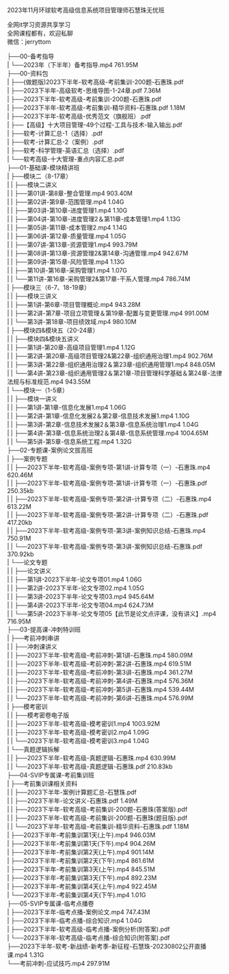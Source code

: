 2023年11月环球软考高级信息系统项目管理师石慧珠无忧班

全网it学习资源共享学习<br>全网课程都有，欢迎私聊<br>微信：jerryttom<br>

├──00-备考指导<br> | └──2023年（下半年）备考指导.mp4 761.95M<br> ├──00-资料包<br> | ├──(做题版)2023下半年-软考高级-考前集训-200题-石惠珠.pdf<br> | ├──2023下半年-高级软考-思维导图-1-24章.pdf 7.36M<br> | ├──2023下半年-软考高级-考前集训-200题-石惠珠.pdf<br> | ├──2023下半年-软考高级-考前集训-精华资料-石惠珠.pdf 1.18M<br> | ├──2023下半年-软考高级-优秀范文（旗舰班）.pdf<br> | ├──【高级】十大项目管理-49个过程-工具与技术-输入输出.pdf<br> | ├──软考-计算汇总-1（选择）.pdf<br> | ├──软考-计算汇总-2（案例）.pdf<br> | ├──软考-科学管理-英语汇总（选择）.pdf<br> | └──软考高级-十大管理-重点内容汇总.pdf<br> ├──01-基础课-模块精讲班<br> | ├──模块二（8-17章）<br> | | ├──模块二讲义<br> | | ├──第01讲-第8章-整合管理.mp4 903.40M<br> | | ├──第02讲-第9章-范围管理.mp4 1.04G<br> | | ├──第03讲-第10章-进度管理1.mp4 1.10G<br> | | ├──第04讲-第10章-进度管理2＆第11章-成本管理1.mp4 1.13G<br> | | ├──第05讲-第11章-成本管理2.mp4 1.14G<br> | | ├──第06讲-第12章-质量管理.mp4 1.05G<br> | | ├──第07讲-第13章-资源管理1.mp4 993.79M<br> | | ├──第08讲-第13章-资源管理2&amp;第14章-沟通管理.mp4 942.67M<br> | | ├──第09讲-第15章-风险管理.mp4 1.13G<br> | | ├──第10讲-第16章-采购管理1.mp4 1.07G<br> | | └──第11讲-第16章-采购管理2&amp;第17章-干系人管理.mp4 786.74M<br> | ├──模块三（6-7、18-19章）<br> | | ├──模块三讲义<br> | | ├──第1讲-第6章-项目管理概论.mp4 943.28M<br> | | ├──第2讲-第7章-项目立项管理＆第19章-配置与变更管理.mp4 991.00M<br> | | └──第3讲-第18章-项目绩效域.mp4 980.10M<br> | ├──模块四&amp;模块五（20-24章）<br> | | ├──模块四&amp;模块五讲义<br> | | ├──第1讲-第20章-高级项目管理1.mp4 1.12G<br> | | ├──第2讲-第20章-高级项目管理2&amp;第22章-组织通用治理1.mp4 902.76M<br> | | ├──第3讲-第22章-组织通用治理2＆第23章-组织通用管理1.mp4 848.05M<br> | | └──第4讲-第23章-组织通用管理2＆第21章-项目管理科学基础＆第24章-法律法规与标准规范.mp4 943.55M<br> | └──模块一（1-5章）<br> | | ├──模块一讲义<br> | | ├──第1讲-第1章-信息化发展1.mp4 1.06G<br> | | ├──第2讲-第1章-信息化发展2＆第2章-信息技术发展1.mp4 1.10G<br> | | ├──第3讲-第2章-信息技术发展2＆第3章-信息系统治理1.mp4 1.04G<br> | | ├──第4讲-第3章-信息系统治理2＆第4章-信息系统管理.mp4 1004.65M<br> | | └──第5讲-第5章-信息系统工程.mp4 1.32G<br> ├──02-专题课-案例论文拔高班<br> | ├──案例专题<br> | | ├──2023下半年-软考高级-案例专项-第1讲-计算专项（一）-石惠珠.mp4 620.46M<br> | | ├──2023下半年-软考高级-案例专项-第1讲-计算专项（一）-石惠珠.pdf 250.35kb<br> | | ├──2023下半年-软考高级-案例专项-第2讲-计算专项（二）-石惠珠.mp4 613.22M<br> | | ├──2023下半年-软考高级-案例专项-第2讲-计算专项（二）-石惠珠.pdf 417.20kb<br> | | ├──2023下半年-软考高级-案例专项-第3讲-案例知识总结-石惠珠.mp4 750.91M<br> | | └──2023下半年-软考高级-案例专项-第3讲-案例知识总结-石惠珠.pdf 370.92kb<br> | └──论文专题<br> | | ├──论文讲义<br> | | ├──第1讲-2023下半年-论文专项01.mp4 1.06G<br> | | ├──第2讲-2023下半年-论文专项02.mp4 1.05G<br> | | ├──第3讲-2023下半年-论文专项03.mp4 945.64M<br> | | ├──第4讲-2023下半年-论文专项04.mp4 624.73M<br> | | └──第5讲-2023下半年-论文专项05【此节是论文点评课，没有讲义】.mp4 716.95M<br> ├──03-提高课-冲刺特训班<br> | ├──考前冲刺串讲<br> | | ├──冲刺课讲义<br> | | ├──2023下半年-软考高级-考前冲刺-第1讲-石惠珠.mp4 580.09M<br> | | ├──2023下半年-软考高级-考前冲刺-第2讲-石惠珠.mp4 619.51M<br> | | ├──2023下半年-软考高级-考前冲刺-第3讲-石惠珠.mp4 361.27M<br> | | ├──2023下半年-软考高级-考前冲刺-第4讲-石惠珠.mp4 576.36M<br> | | ├──2023下半年-软考高级-考前冲刺-第5讲-石惠珠.mp4 539.44M<br> | | └──2023下半年-软考高级-考前冲刺-第6讲-石惠珠.mp4 576.99M<br> | ├──模考密训<br> | | ├──模考密卷电子版<br> | | ├──2023下半年-软考高级-模考密训1.mp4 1003.92M<br> | | ├──2023下半年-软考高级-模考密训2.mp4 1.09G<br> | | └──2023下半年-软考高级-模考密训3.mp4 1.04G<br> | └──真题逻辑拆解<br> | | ├──2023下半年-软考高级-真题逻辑-石惠珠.mp4 630.99M<br> | | └──2023下半年-软考高级-真题逻辑-石惠珠.pdf 210.83kb<br> ├──04-SVIP专属课-考前集训班<br> | ├──考前集训课相关资料<br> | | ├──2023下半年-案例计算题汇总-石慧珠.pdf<br> | | ├──2023下半年-论文讲义-石惠珠.pdf 1.49M<br> | | ├──2023下半年-软考高级-考前集训-200题-石惠珠(答案版).pdf<br> | | ├──2023下半年-软考高级-考前集训-200题-石惠珠(题目版).pdf<br> | | └──2023下半年-软考高级-考前集训-精华资料-石惠珠.pdf 1.18M<br> | ├──2023下半年-考前集训第1天(上午).mp4 946.03M<br> | ├──2023下半年-考前集训第1天(下午).mp4 904.26M<br> | ├──2023下半年-考前集训第2天(上午).mp4 901.14M<br> | ├──2023下半年-考前集训第2天(下午).mp4 861.61M<br> | ├──2023下半年-考前集训第3天(上午).mp4 845.51M<br> | ├──2023下半年-考前集训第3天(下午).mp4 892.23M<br> | ├──2023下半年-考前集训第4天(上午).mp4 922.45M<br> | └──2023下半年-考前集训第4天(下午).mp4 1.01G<br> ├──05-SVIP专属课-临考点播卷<br> | ├──2023下半年-临考点播-案例论文.mp4 747.43M<br> | ├──2023下半年-临考点播-综合知识.mp4 1.04G<br> | ├──2023下半年-软考高级-临考点播-案例分析(附答案).pdf<br> | └──2023下半年-软考高级-临考点播-综合知识(附答案).pdf<br> ├──2023下半年-软考-新战绩-新考季-新征程-石慧珠-20230802公开直播课.mp4 1.31G<br> └──考前冲刺-应试技巧.mp4 297.91M